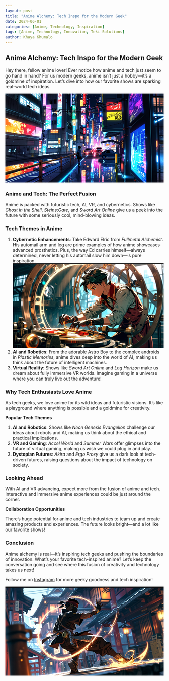 ```yaml
---
layout: post
title: "Anime Alchemy: Tech Inspo for the Modern Geek"
date: 2024-06-01
categories: [Anime, Technology, Inspiration]
tags: [Anime, Technology, Innovation, Teki Solutions]
author: Khaya Khumalo
---
```


## Anime Alchemy: Tech Inspo for the Modern Geek

Hey there, fellow anime lover! Ever notice how anime and tech just seem to go hand in hand? For us modern geeks, anime isn’t just a hobby—it’s a goldmine of inspiration. Let’s dive into how our favorite shows are sparking real-world tech ideas.

<img src="/anime_infusion.png" alt="Anime and Tech Fusion" title="Anime and Tech Fusion" class="img-fluid">

### Anime and Tech: The Perfect Fusion

  Anime is packed with futuristic tech, AI, VR, and cybernetics. Shows like <em>Ghost in the Shell</em>, <em>Steins;Gate</em>, and <em>Sword Art Online</em> give us a peek into the future with some seriously cool, mind-blowing ideas.

### Tech Themes in Anime

1. **Cybernetic Enhancements**: Take Edward Elric from <em>Fullmetal Alchemist</em>. His automail arm and leg are prime examples of how anime showcases advanced prosthetics. Plus, the way Ed carries himself—always determined, never letting his automail slow him down—is pure inspiration.
   <img src="/edward_elric.png" alt="Edward Elric with Automail" title="Edward Elric with Automail" class="img-fluid">
2. **AI and Robotics**: From the adorable Astro Boy to the complex androids in <em>Plastic Memories</em>, anime dives deep into the world of AI, making us think about the future of intelligent machines.
3. **Virtual Reality**: Shows like <em>Sword Art Online</em> and <em>Log Horizon</em> make us dream about fully immersive VR worlds. Imagine gaming in a universe where you can truly live out the adventure!

### Why Tech Enthusiasts Love Anime

As tech geeks, we love anime for its wild ideas and futuristic visions. It’s like a playground where anything is possible and a goldmine for creativity.

**Popular Tech Themes**

1. **AI and Robotics**: Shows like <em>Neon Genesis Evangelion</em> challenge our ideas about robots and AI, making us think about the ethical and practical implications.
2. **VR and Gaming**: <em>Accel World</em> and <em>Summer Wars</em> offer glimpses into the future of virtual gaming, making us wish we could plug in and play.
3. **Dystopian Futures**: <em>Akira</em> and <em>Ergo Proxy</em> give us a dark look at tech-driven futures, raising questions about the impact of technology on society.

### Looking Ahead

With AI and VR advancing, expect more from the fusion of anime and tech. Interactive and immersive anime experiences could be just around the corner.

**Collaboration Opportunities**

There’s huge potential for anime and tech industries to team up and create amazing products and experiences. The future looks bright—and a lot like our favorite shows!

### Conclusion

Anime alchemy is real—it’s inspiring tech geeks and pushing the boundaries of innovation. What’s your favorite tech-inspired anime? Let’s keep the conversation going and see where this fusion of creativity and technology takes us next!

Follow me on [Instagram](https://www.instagram.com/tekisolves/) for more geeky goodness and tech inspiration!

<img src="/naruto.png" alt="Tech and Anime Future" title="Tech and Anime Future" class="img-fluid">
